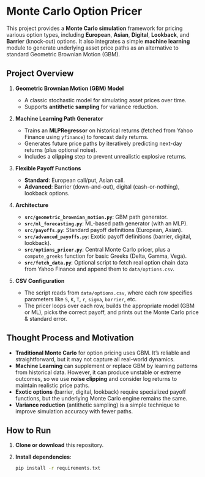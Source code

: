 # Monte Carlo Option Pricer

This project provides a **Monte Carlo simulation** framework for pricing various option types, including **European**, **Asian**, **Digital**, **Lookback**, and **Barrier** (knock-out) options. It also integrates a simple **machine learning** module to generate underlying asset price paths as an alternative to standard Geometric Brownian Motion (GBM).

## Project Overview

1. **Geometric Brownian Motion (GBM) Model**  
   - A classic stochastic model for simulating asset prices over time.
   - Supports **antithetic sampling** for variance reduction.

2. **Machine Learning Path Generator**  
   - Trains an **MLPRegressor** on historical returns (fetched from Yahoo Finance using `yfinance`) to forecast daily returns.
   - Generates future price paths by iteratively predicting next-day returns (plus optional noise).
   - Includes a **clipping** step to prevent unrealistic explosive returns.

3. **Flexible Payoff Functions**  
   - **Standard**: European call/put, Asian call.  
   - **Advanced**: Barrier (down-and-out), digital (cash-or-nothing), lookback options.  

4. **Architecture**  
   - **`src/geometric_brownian_motion.py`**: GBM path generator.  
   - **`src/ml_forecasting.py`**: ML-based path generator (with an MLP).  
   - **`src/payoffs.py`**: Standard payoff definitions (European, Asian).  
   - **`src/advanced_payoffs.py`**: Exotic payoff definitions (barrier, digital, lookback).  
   - **`src/options_pricer.py`**: Central Monte Carlo pricer, plus a `compute_greeks` function for basic Greeks (Delta, Gamma, Vega).  
   - **`src/fetch_data.py`**: Optional script to fetch real option chain data from Yahoo Finance and append them to `data/options.csv`.  

5. **CSV Configuration**  
   - The script reads from `data/options.csv`, where each row specifies parameters like `S`, `K`, `T`, `r`, `sigma`, `barrier`, etc.  
   - The pricer loops over each row, builds the appropriate model (GBM or ML), picks the correct payoff, and prints out the Monte Carlo price & standard error.

## Thought Process and Motivation

- **Traditional Monte Carlo** for option pricing uses GBM. It’s reliable and straightforward, but it may not capture all real-world dynamics.
- **Machine Learning** can supplement or replace GBM by learning patterns from historical data. However, it can produce unstable or extreme outcomes, so we use **noise clipping** and consider log returns to maintain realistic price paths.
- **Exotic options** (barrier, digital, lookback) require specialized payoff functions, but the underlying Monte Carlo engine remains the same.
- **Variance reduction** (antithetic sampling) is a simple technique to improve simulation accuracy with fewer paths.

## How to Run

1. **Clone or download** this repository.

2. **Install dependencies**:
   ```bash
   pip install -r requirements.txt